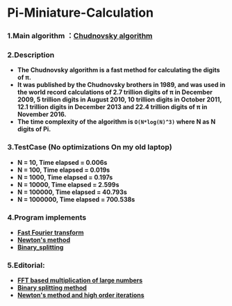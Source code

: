 # Pi-Miniature-Calculation
### 1.Main algorithm ：[Chudnovsky algorithm](https://en.wikipedia.org/wiki/Chudnovsky_algorithm)

### 2.Description
- **The Chudnovsky algorithm is a fast method for calculating the digits of π.** 
- **It was published by the Chudnovsky brothers in 1989, and was used in the world record calculations of 2.7 trillion digits of π in December 2009, 5 trillion digits in August 2010, 10 trillion digits in October 2011, 12.1 trillion digits in December 2013 and 22.4 trillion digits of π in November 2016.** 
- **The time complexity of the algorithm is `O(N*log(N)^3)` where N as N digits of Pi.**

### 3.TestCase (No optimizations On my old laptop)
- **N = 10, Time elapsed = 0.006s**
- **N = 100, Time elapsed = 0.019s**
- **N = 1000, Time elapsed = 0.197s**
- **N = 10000, Time elapsed = 2.599s**
- **N = 100000, Time elapsed = 40.793s**
- **N = 1000000, Time elapsed = 700.538s**

### 4.Program implements
- **[Fast Fourier transform](https://en.wikipedia.org/wiki/Fast_Fourier_transform)**
- **[Newton's method](https://en.wikipedia.org/wiki/Newton%27s_method)**
- **[Binary_splitting](https://en.wikipedia.org/wiki/Binary_splitting)**

### 5.Editorial:
- **[FFT based multiplication of large numbers](http://numbers.computation.free.fr/Constants/Algorithms/fft.html)**
- **[Binary splitting method](http://numbers.computation.free.fr/Constants/Algorithms/splitting.html#Brent76)**
- **[Newton's method and high order iterations](http://numbers.computation.free.fr/Constants/Algorithms/newton.html)**
